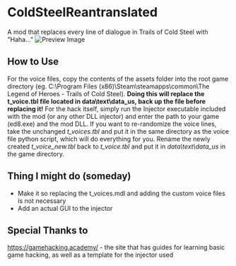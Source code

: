 # ColdSteelReantranslated
A mod that replaces every line of dialogue in Trails of Cold Steel with "Haha..."
![Preview Image](previewImage.png)
## How to Use
For the voice files, copy the contents of the assets folder into the root game directory (eg. C:\Program Files (x86)\Steam\steamapps\common\The Legend of Heroes - Trails of Cold Steel). **Doing this will replace the t_voice.tbl file located in data\text\data_us, back up the file before replacing it!**
For the hack itself, simply run the Injector executable included with the mod (or any other DLL injector) and enter the path to your game (ed8.exe) and the mod DLL.
If you want to re-randomize the voice lines, take the unchanged *t_voices.tbl* and put it in the same directory as the voice file python script, which will do everything for you. Rename the newly created *t_voice_new.tbl* back to *t_voice.tbl* and put it in *data\text\data_us* in the game directory.
## Thing I might do (someday)
- Make it so replacing the t_voices.mdl and adding the custom voice files is not necessary
- Add an actual GUI to the injector
## Special Thanks to
https://gamehacking.academy/ - the site that has guides for learning basic game hacking, as well as a template for the injector used
